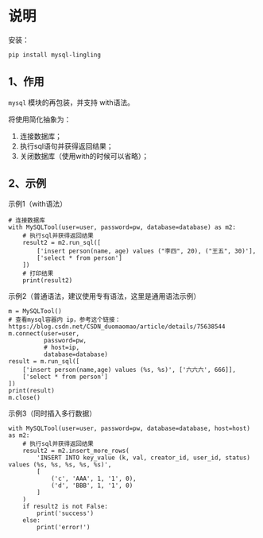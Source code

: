 # 说明

安装：

```bash
pip install mysql-lingling
```

## 1、作用

``mysql`` 模块的再包装，并支持 with语法。

将使用简化抽象为：

1. 连接数据库；
2. 执行sql语句并获得返回结果；
3. 关闭数据库（使用with的时候可以省略）；

## 2、示例

示例1（with语法）

```
# 连接数据库
with MySQLTool(user=user, password=pw, database=database) as m2:
    # 执行sql并获得返回结果
    result2 = m2.run_sql([
        ['insert person(name, age) values ("李四", 20), ("王五", 30)'],
        ['select * from person']
    ])
    # 打印结果
    print(result2)
```

示例2（普通语法，建议使用专有语法，这里是通用语法示例）

```
m = MySQLTool()
# 查看mysql容器内 ip，参考这个链接：https://blog.csdn.net/CSDN_duomaomao/article/details/75638544
m.connect(user=user,
          password=pw,
          # host=ip,
          database=database)
result = m.run_sql([
    ['insert person(name,age) values (%s, %s)', ['六六六', 666]],
    ['select * from person']
])
print(result)
m.close()
```

示例3（同时插入多行数据）

```mysql
with MySQLTool(user=user, password=pw, database=database, host=host) as m2:
	# 执行sql并获得返回结果
	result2 = m2.insert_more_rows(
	    'INSERT INTO key_value (k, val, creator_id, user_id, status) values (%s, %s, %s, %s, %s)',
	    [
	        ('c', 'AAA', 1, '1', 0),
	        ('d', 'BBB', 1, '1', 0)
	    ]
	)
	if result2 is not False:
	    print('success')
	else:
	    print('error!')
```